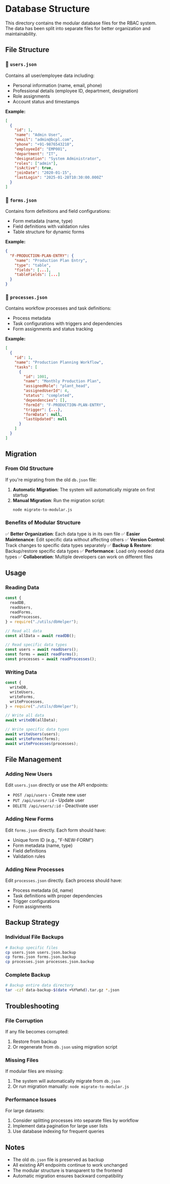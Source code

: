 # Database Structure

This directory contains the modular database files for the RBAC system. The data has been split into separate files for better organization and maintainability.

## File Structure

### 📁 `users.json`

Contains all user/employee data including:

- Personal information (name, email, phone)
- Professional details (employee ID, department, designation)
- Role assignments
- Account status and timestamps

**Example:**

```json
[
  {
    "id": 1,
    "name": "Admin User",
    "email": "admin@bcpl.com",
    "phone": "+91-9876543210",
    "employeeId": "EMP001",
    "department": "IT",
    "designation": "System Administrator",
    "roles": ["admin"],
    "isActive": true,
    "joinDate": "2020-01-15",
    "lastLogin": "2025-01-28T10:30:00.000Z"
  }
]
```

### 📁 `forms.json`

Contains form definitions and field configurations:

- Form metadata (name, type)
- Field definitions with validation rules
- Table structure for dynamic forms

**Example:**

```json
{
  "F-PRODUCTION-PLAN-ENTRY": {
    "name": "Production Plan Entry",
    "type": "table",
    "fields": [...],
    "tableFields": [...]
  }
}
```

### 📁 `processes.json`

Contains workflow processes and task definitions:

- Process metadata
- Task configurations with triggers and dependencies
- Form assignments and status tracking

**Example:**

```json
[
  {
    "id": 1,
    "name": "Production Planning Workflow",
    "tasks": [
      {
        "id": 1001,
        "name": "Monthly Production Plan",
        "assignedRole": "plant_head",
        "assignedUserId": 4,
        "status": "completed",
        "dependencies": [],
        "formId": "F-PRODUCTION-PLAN-ENTRY",
        "trigger": {...},
        "formData": null,
        "lastUpdated": null
      }
    ]
  }
]
```

## Migration

### From Old Structure

If you're migrating from the old `db.json` file:

1. **Automatic Migration**: The system will automatically migrate on first startup
2. **Manual Migration**: Run the migration script:
   ```bash
   node migrate-to-modular.js
   ```

### Benefits of Modular Structure

✅ **Better Organization**: Each data type is in its own file
✅ **Easier Maintenance**: Edit specific data without affecting others
✅ **Version Control**: Track changes to specific data types separately
✅ **Backup & Restore**: Backup/restore specific data types
✅ **Performance**: Load only needed data types
✅ **Collaboration**: Multiple developers can work on different files

## Usage

### Reading Data

```javascript
const {
  readDB,
  readUsers,
  readForms,
  readProcesses,
} = require("./utils/dbHelper");

// Read all data
const allData = await readDB();

// Read specific data types
const users = await readUsers();
const forms = await readForms();
const processes = await readProcesses();
```

### Writing Data

```javascript
const {
  writeDB,
  writeUsers,
  writeForms,
  writeProcesses,
} = require("./utils/dbHelper");

// Write all data
await writeDB(allData);

// Write specific data types
await writeUsers(users);
await writeForms(forms);
await writeProcesses(processes);
```

## File Management

### Adding New Users

Edit `users.json` directly or use the API endpoints:

- `POST /api/users` - Create new user
- `PUT /api/users/:id` - Update user
- `DELETE /api/users/:id` - Deactivate user

### Adding New Forms

Edit `forms.json` directly. Each form should have:

- Unique form ID (e.g., "F-NEW-FORM")
- Form metadata (name, type)
- Field definitions
- Validation rules

### Adding New Processes

Edit `processes.json` directly. Each process should have:

- Process metadata (id, name)
- Task definitions with proper dependencies
- Trigger configurations
- Form assignments

## Backup Strategy

### Individual File Backups

```bash
# Backup specific files
cp users.json users.json.backup
cp forms.json forms.json.backup
cp processes.json processes.json.backup
```

### Complete Backup

```bash
# Backup entire data directory
tar -czf data-backup-$(date +%Y%m%d).tar.gz *.json
```

## Troubleshooting

### File Corruption

If any file becomes corrupted:

1. Restore from backup
2. Or regenerate from `db.json` using migration script

### Missing Files

If modular files are missing:

1. The system will automatically migrate from `db.json`
2. Or run migration manually: `node migrate-to-modular.js`

### Performance Issues

For large datasets:

1. Consider splitting processes into separate files by workflow
2. Implement data pagination for large user lists
3. Use database indexing for frequent queries

## Notes

- The old `db.json` file is preserved as backup
- All existing API endpoints continue to work unchanged
- The modular structure is transparent to the frontend
- Automatic migration ensures backward compatibility
